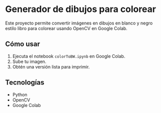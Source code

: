 # Generador de dibujos para colorear

Este proyecto permite convertir imágenes en dibujos en blanco y negro estilo libro para colorear usando OpenCV en Google Colab.

## Cómo usar
1. Ejecuta el notebook `colorToBW.ipynb` en Google Colab.
2. Sube tu imagen.
3. Obtén una versión lista para imprimir.

## Tecnologías
- Python
- OpenCV
- Google Colab
